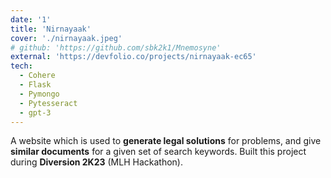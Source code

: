 ```yaml
---
date: '1'
title: 'Nirnayaak'
cover: './nirnayaak.jpeg'
# github: 'https://github.com/sbk2k1/Mnemosyne'
external: 'https://devfolio.co/projects/nirnayaak-ec65'
tech:
  - Cohere
  - Flask
  - Pymongo
  - Pytesseract
  - gpt-3
---
```


A website which is used to **generate legal solutions** for problems, and give **similar documents** for a given set of search keywords. Built this project during **Diversion 2K23** (MLH Hackathon).
